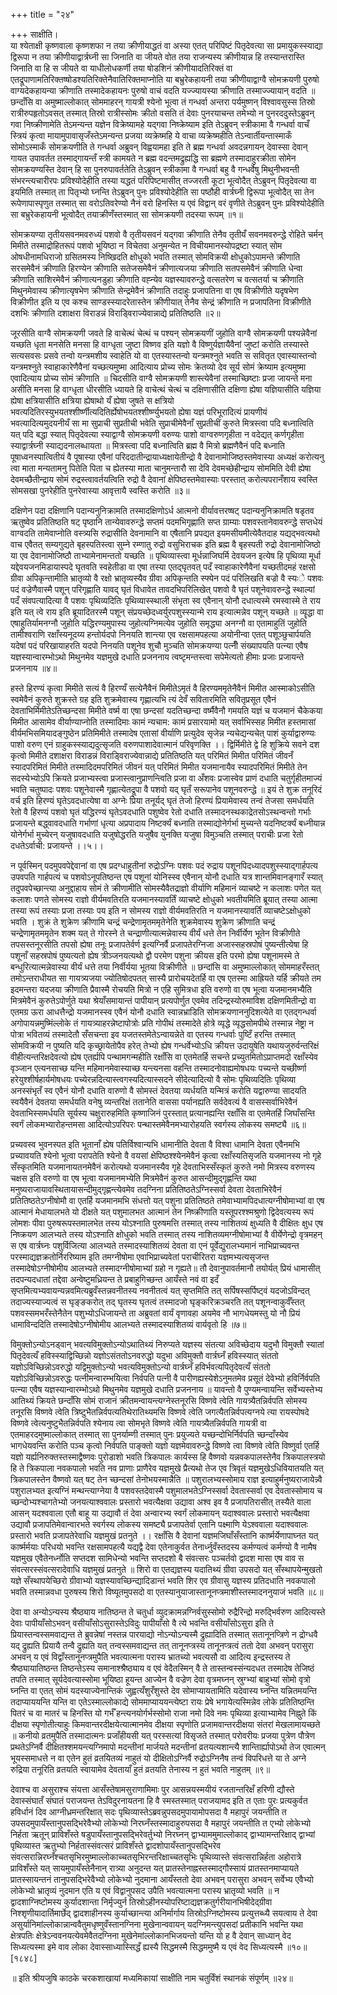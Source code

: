 +++
title = "२४"

+++
साक्षीति।  
या श्येताक्षी कृष्णवाला कृष्णशफा न तया क्रीणीयाद्धतं वा अस्या एतत् परिपिष्टं पितृदेवत्या सा प्रमायुकस्स्याद्या द्विरूपा न तया क्रीणीयाद्वार्त्रघ्नी सा जिनाति वा जीयते वोत तया राजन्यस्य क्रीणीयान्न हि तस्यान्तरास्ति जिनाति वा हि स जीयते वा याधीलोधकर्णी तया षोडशिनं क्रीणीयादतिरिक्तं वा एतद्रूपाणामतिरिक्तष्षोडश्यतिरिक्तेनैवातिरिक्तमाप्नोति या बभ्रुरेकहायनी तया क्रीणीयाद्वाग्वै सोमक्रयणी पुरुषो वाग्यदेकहायन्या क्रीणाति तस्मादेकहायनः पुरुषो वाचं वदति यज्ज्यायस्या क्रीणाति तस्माज्ज्यायान् वदति ॥ छन्दाँसि वा अमुष्माल्लोकात् सोममाहरन् गायत्री श्येनो भूत्वा तं गन्धर्वा अन्तरा पर्यमुष्णन् विश्वावसुस्स तिस्रो रात्रीरुपहृतोऽवसत् तस्मात् तिस्रो रात्रीस्सोमः क्रीतो वसति तं देवाः पुनरयाचन्त तमेभ्यो न पुनरददुस्तेऽब्रुवन् गवा निष्क्रीणामेति तेऽमन्यन्त यज्ञेन विक्रेष्यामहे यद्गवा निष्क्रेष्याम इति तेऽब्रुवन् स्त्रीकामा वै गन्धर्वा वाचँ स्त्रियं कृत्वा मायामुपावासृजँस्तेऽमन्यन्त प्रजया व्यक्रेष्महि ये वाचा व्यक्रेष्महीति तेऽन्वार्तीयन्तास्माकँ सोमोऽस्माकँ सोमक्रयणीति ते गन्धर्वा अब्रुवन् विह्वयामहा इति ते ब्रह्म गन्धर्वा अवदन्नगायन् देवास्सा देवान् गायत उपावर्तत तस्माद्गायन्तँ स्त्री कामयते न ब्रह्म वदन्तमद्रुह्यद्धि सा ब्रह्मणे तस्मादाहुरक्रीता सोमेन सोमक्रयण्यस्ति देवान् हि सा पुनरुपावर्ततेति तेऽब्रुवन् स्त्रीकामा वै गन्धर्वा बहु वै गन्धर्वेषु मिथुनीभवन्ती संभरन्त्यचारीरपः प्रविश्योदेहीति तस्या यद्धतं परिपिष्टमासीत् तज्जरती कूटा भूत्वोदैत् तेऽब्रुवन् पितृदेवत्या वा इयमिति तस्मात् ता पितृभ्यो घ्नन्ति तेऽब्रुवन् पुनः प्रविश्योदेहीति सा पष्ठौही वार्त्रघ्नी द्विरूपा भूत्वोदैत् सा तेन रूपेणापास्पृणुत तस्मात् सा वरोऽतिवरेण्यो नैनं वरो हिनस्ति य एवं विद्वान् वरं वृणीते तेऽब्रुवन् पुनः प्रविश्योदेहीति सा बभ्रुरेकहायनी भूत्वोदैत् तयाक्रीणँस्तस्मात् सा सोमक्रयणी तदस्या रूपम् ॥१॥  
   
सोमक्रयण्या तृतीयसवनमवरुध्यं पशवो वै तृतीयसवनं यद्गवा क्रीणाति तेनैव तृतीयँ सवनमवरुन्द्धे रोहिते चर्मन् मिमीते तस्माद्रोहितरूपं पशवो भूयिष्ठा न विचेतवा अनुमन्येत न विचीयमानस्योपद्रष्टा स्यात् सोम ओषधीनामधिराजो ग्रसितमस्य निष्खिदति क्षोधुको भवति तस्मात् सोमविक्रयी क्षोधुकोऽपामन्ते क्रीणाति सरसमेवैनं क्रीणाति हिरण्येन क्रीणाति सतेजसमेवैनं क्रीणात्यजया क्रीणाति सतपसमेवैनं क्रीणाति धेन्वा क्रीणाति साशिरमेवैनं क्रीणात्यनडुहा क्रीणाति वह्न्येव यज्ञस्यावरुन्द्धे वत्सतरेण च वत्सतर्या च क्रीणाति मिथुनमेवास्य क्रीणात्यृषभेण क्रीणाति सेन्द्रमेवैनं क्रीणाति तदाहुः प्रजापतिना वा एष विक्रीणीते यदृषभेण विक्रीणीत इति य एव कश्च साण्डस्स्यादरेतास्तेन क्रीणीयात् तेनैव सेन्द्रं क्रीणाति न प्रजापतिना विक्रीणीते दशभिः क्रीणाति दशाक्षरा विराडन्नं विराड्विराज्येवान्नाद्ये प्रतितिष्ठति ॥२॥  
  
जूरसीति वाग्वै सोमक्रयणी जवते हि वाचेत्थं चेत्थं च पश्यन् सोमक्रयणीं जुहोति वाग्वै सोमक्रयणी पश्यन्नेवैनां यच्छति धृता मनसेति मनसा हि वाग्धृता जुष्टा विष्णव इति यज्ञो वै विष्णुर्यज्ञायैवैनां जुष्टां करोति तस्यास्ते सत्यसवसः प्रसवे तन्वो यन्त्रमशीय स्वाहेति यो वा एतस्यास्तन्वो यन्त्रमश्नुते भवति स सवितृत एवास्यास्तन्वो यन्त्रमश्नुते स्वाहाकारेणैवैनां यच्छत्यमुष्मा आदित्याय प्रोच्य सोमः क्रेतव्यो देव सूर्य सोमं क्रेष्याम इत्यमुष्मा एवादित्याय प्रोच्य सोमं क्रीणाति ॥ चिदसीति वाग्वै सोमक्रयणी शास्त्येवैनां तस्माच्छिष्टाः प्रजा जायन्ते मना असीति मनसा हि वाग्धृता धीरसीति ध्यायते हि वाचेत्थं चेत्थं च दक्षिणासीति दक्षिणा ह्येषा यज्ञियासीति यज्ञिया ह्येषा क्षत्रियासीति क्षत्रिया ह्येषाथो यँ ह्येषा जुषते स क्षत्रियो भवत्यदितिरस्युभयतश्शीर्ष्णीत्यदितिर्ह्येषोभयतश्शीर्ष्ण्युभयतो ह्येषा यज्ञं परिभूरादित्यं प्रायणीयं भवत्यादित्यमुदयनीयँ सा मा सुप्राची सुप्रतीची भवेति सुप्राचीमेवैनाँ सुप्रतीचीं कुरुते मित्रस्त्वा पदि बध्नात्विति यत् पदि बद्धा स्यात् पितृदेवत्या स्याद्वाग्वै सोमक्रयणी वरुण्यः पाशो वाग्वरुणगृहीता न वदेद्यत् कर्णगृहीता स्याद्वार्त्रघ्नी स्याद्यदनालब्धायता ॥ मित्रस्त्वा पदि बध्नात्विति ब्रह्म वै मित्रो ब्रह्मणैवैनं पदि बध्नाति पूषाध्वनस्पात्वितीयं वै पूषास्या एवैनां परिददातीन्द्रायाध्यक्षायेतीन्द्रो वै देवानामोजिष्ठस्तमेवास्या अध्यक्षं करोत्यनु त्वा माता मन्यतामनु पितेति पिता च ह्येतस्या माता चानुमन्तारौ सा देवि देवमच्छेहीन्द्राय सोममिति देवी ह्येषा देवमच्छैतीन्द्राय सोमं रुद्रस्त्वावर्तयत्विति रुद्रो वै देवानां क्षेपिष्ठस्तमेवास्याः परस्तात् करोत्यपरानँशाय स्वस्ति सोमसखा पुनरेहीति पुनरेवास्या आवृत्तायै स्वस्ति करोति ॥३॥  
  
दक्षिणेन पदा दक्षिणानि पदान्यनुनिक्रामति तस्मादक्षिणोऽर्ध आत्मनो वीर्यावत्तरष्षट् पदान्यनुनिक्रामति षडृतव ऋतुष्वेव प्रतितिष्ठति षट् पृष्ठानि तान्येवावरुन्द्धे सप्तमं पदमभिगृह्णाति सप्त ग्राम्याः पशवस्तानेवावरुन्द्धे सप्तधेयं वाग्वदति तामेवाप्नोति वस्त्र्यसि रुद्रासीति देवनामानि वा एषैतानि प्रपद्यत इयमसीयमीत्येवैतदाह यद्यद्भवत्यथो वाच एवैतत् सम्यगुद्यते बृहस्पतिस्त्वा सुम्ने रम्णातु रुद्रो वसुभिराचक इति ब्रह्म वै बृहस्पती रुद्रो देवानामोजिष्ठो या एव देवानामोजिष्ठौ ताभ्यामेनामन्ततो यच्छति ॥ पृथिव्यास्त्वा मूर्धन्नाजिघर्मि देवयजन इत्येष हि पृथिव्या मूर्धा यद्देवयजनमिडायास्पदे घृतवति स्वहेतीडा वा एषा तस्या एतद्घृतवत् पदँ स्वाहाकारेणैवैनां यच्छतीदमहं रक्षसो ग्रीवा अपिकृन्तामीति भ्रातृव्यो वै रक्षो भ्रातृव्यस्यैव ग्रीवा अपिकृन्तति स्फ्येन पदं परिलिखति बज्रो वै स्यःे पशवः पदं वज्रेणैवास्मै पशून् परिगृह्णाति यावद् घृतं विधावेत तावदभिपरिलिखेत् पशवो वै घृतं पशूनेवावरुन्द्धे स्थाल्यां पदँ संवपत्यादित्या वै पशवः पृथिव्यदितिः पृथिव्यास्स्थाली संभृता स्व एवैनान् योनौ दधात्यस्मे रमस्वास्मे ते राय इति यत् त्वे राय इति ब्रूयादितरस्मै पशून् संप्रयच्छेदध्वर्युरपशुस्स्यान्मे राय इत्यात्मन्नेव पशून् यच्छते ॥ व्यॄद्धा वा एषाहुतिर्यामनग्नौ जुहोति यद्धिरण्यमुपास्य जुहोत्यग्निमत्येव जुहोति समृद्ध्या अनग्नौ वा एतामाहुतिं जुहोति तामीश्वराणि रक्षाँस्यनूदय्य हन्तोर्यदपो निनयति शान्त्या एव रक्षसामपहत्या अयोनीन्वा एतत् पशूञ्छुचार्पयति यदेषां पदं परिखायाहरति यदपो निनयति पशूनेव शुचौ मुञ्चति सोमक्रयण्या पत्नीँ संख्यापयति पत्न्या एवैष यज्ञस्यान्वारम्भोऽथो मिथुनमेव यज्ञमुखे दधाति प्रजननाय त्वष्टृमन्तस्त्वा सपेमेत्यतो हीमाः प्रजाः प्रजायन्ते प्रजननाय ॥४॥  
  
हस्ते हिरण्यं कृत्वा मिमीते सत्यं वै हिरण्यँ सत्येनैवैनं मिमीतेऽमृतं वै हिरण्यममृतेनैवैनं मिमीत आस्माकोऽसीति स्वमेवैनं कुरुते शुक्रस्ते ग्रह इति शुक्रमेवास्य गृह्णात्यभि त्यं देवँ सवितारमिति सवितृप्रसूत एवैनं देवताभिर्मिमीतेऽतिच्छन्दसा मिमीते वर्ष्म वा एषा छन्दसां यदतिच्छन्दा वर्ष्मैवैनौ गमयति यज्ञं च यजमानं चैकेकया मिमीत आसामेव वीर्याण्याप्नोति तस्मादिमाः कामं न्यचाम: कामं प्रसारयामो यत् सर्वाभिस्सह मिमीत हस्तमासां वीर्यमभिसमियादङ्गुष्ठेन प्रतिमिमीते तस्मादेष एतासां वीर्याणि प्रत्युदेव सृजेन्न न्यचेद्यन्यचेत् पाशं कुर्याद्वारुण्यः पाशो वरुण एनं ग्राहुकस्स्याद्यदुत्सृजति वरुणपाशादेवात्मानं परिवृणक्ति ।। द्विर्मिमीते द्वे हि शुक्रिये सवने दश कृत्वो मिमीते दशाक्षरा विराडन्नं विराड्विराज्येवान्नाद्ये प्रतितिष्ठति यत् परिमितं मिमीत परिमितं जीवनँ स्यादपरिमितं मिमीते तस्मादिदमपरिमितं जीवनं यत् परिमितं मिमीत यजमानायैव स्यादपरिमितं मिमीते तेन सदस्येभ्योऽपि क्रियते प्रजाभ्यस्त्वा प्रजास्त्वानुप्राणन्त्विति प्रजा वा अँशवः प्रजास्वेव प्राणं दधाति चतुर्गृहीतमाज्यं भवति चतुष्पादः पशवः पशूनेवास्मै गृह्णात्येतद्रूपा वै पशवो यद् घृतँ सरूपानेव पशूनवरुन्द्धे ॥ इयं ते शुक्र तनूरिदं वर्च इति हिरण्यं घृतेऽवदधात्येषा वा अग्नेः प्रिया तनूर्यद् घृतं तेजो हिरण्यं प्रियामेवास्य तन्वं तेजसा समर्धयति रेतो वै हिरण्यं पशवो घृतं यद्धिरण्यं घृतेऽवदधाति पशुष्वेव रेतो दधाति तस्मादनस्थकाद्रेतसोऽस्थन्वन्तो गर्भाः प्रजायन्ते बद्ध्वावदधाति गर्भाणां धृत्या अप्रपादाय निष्टर्क्यं बध्नाति तस्माद्योनेर्गर्भा मुच्यन्ते यदनिष्टर्क्यं बध्नीयान्न योनेर्गर्भा मुच्येरन् यजुषावदधाति यजुषोद्धरति यजुषैव युनक्ति यजुषा विमुञ्चति तस्मात् पराचीः प्रजा रेतो दधतेऽर्वाची: प्रजायन्ते ।।५।।  
  
न पूर्वस्मिन् पदमुपवपेद्देवानां वा एष प्रदग्धाहुतीनां रुद्रोऽग्निः पशवः पदं रुद्राय पशूनपिदध्यादपशुस्स्याद्गार्हपत्य उपवपति गार्हपत्यं च पशवोऽनूपतिष्ठन्त एष पशूनां योनिस्स्व एवैनान् योनौ दधाति यत्र शान्तमिवानङ्गारँ स्यात् तदुपवपेच्छान्त्या अनुद्दाहाय सोमं ते क्रीणामीति सोमस्यैवैतद्राज्ञो वीर्याणि महिमानं व्याचष्टे न कलाशः पणेत यत् कलाशः पणते सोमस्य राज्ञो वीर्यमवतिरति यजमानस्यावर्तिं व्याचष्टे क्षोधुको भवतीयमिति ब्रूयात् तस्या आत्मा तस्या रूपं तस्याः प्रजा तस्याः पय इति न सोमस्य राज्ञो वीर्यमवतिरति न यजमानस्यावर्तिं व्याचष्टेऽक्षोधुको भवति । शुक्रं ते शुक्रेण क्रीणामि चन्द्रं चन्द्रेणामृतममृतेनेति शुक्रमेवास्य शुक्रेण क्रीणाति चन्द्रं चन्द्रेणामृतममृतेन शक्म यत् ते गोरस्ने ते चन्द्राणीत्यात्मन्नेवास्य वीर्यं धत्ते तेन निर्वीर्येण भूतेन विक्रीणीते तपसस्तनूरसीति तपसो ह्येषा तनूः प्रजापतेर्वर्ण इत्यग्निर्वै प्रजापतेरग्निजा अजास्सहस्रपोषं पुष्यन्तीत्येषा हि पशूनाँ सहस्रपोषं पुष्यत्यतो ह्येष त्रीञ्जनयत्यथो द्वौ परमेण पशुना क्रीयस इति परमो ह्येषा पशूनामस्मे ते बन्धुरित्यात्मन्नेवास्या वीर्यं धत्ते तया निर्वीर्यया भूतया विक्रीणीते ॥ छन्दांसि वा अमुष्माल्लोकात् सोममाहरँस्तत् तमोऽन्तराधीयत सा गायत्र्यजया ज्योतिषोदपतत् सास्यै प्रारोचयदेतर्हि वा एष एतस्मा आह्रियते यर्हि क्रीयते तम इदमन्तरा यदजया क्रीणाति प्रैवास्मै रोचयति मित्रो न एहि सुमित्रधा इति वरुणो वा एष भूत्वा यजमानमभ्यैति मित्रमेवैनं कुरुतेऽपोर्णुते यथा श्रेयाँसमायान्तं पापीयान् प्रत्यपोर्णुत एवमेव तदिन्द्रस्योरुमाविश दक्षिणमितीन्द्रो वा एतमग्र ऊरा आधत्तैन्द्रो यजमानस्स्व एवैनं योनौ दधाति स्वान्नभ्राडिति सोमक्रयणाननुदिशत्येते वा एतद्गन्धर्वा अगोपायन्नमुष्मिंल्लोके तं गायत्र्याहरन्नेष्टापोत्रोः प्रति गोपीथं तस्मादेते होत्रे व्यृद्धे व्यृद्धसोमपीथे तस्मान्न नेष्ट्रा न पोत्रा भवितव्यं तस्मादेतौ सँसचन्ता इव यजतस्तमेतेऽन्वायन्नेते वा एतस्य गन्धर्वाः पुष्टिँ हरन्ति तस्मात् सोमविक्रयी न पुष्यति यदि कृच्छ्रायेतोपैव हरेत् तेभ्यो ह्येष गन्धर्वेभ्योऽधि क्रीयत्त उदायुषेति यथायजुरुर्वन्तरिक्षं वीहीत्यन्तरिक्षदेवत्यो ह्येष एतर्ह्यपि पन्थामगन्महीति रक्षाँसि वा एतमेतर्हि सचन्ते प्रच्युतमितोऽप्राप्तमदो रक्षाँस्येव वृञ्जान एत्यनसाच्छ यन्ति महिमानमेवास्याच्छ यन्त्यनसा वहन्ति तस्मादनोवाह्यमोषधयः पच्यन्ते यच्छीर्ष्णा हरेयुश्शीर्षहार्यमोषधयः पच्येरन्नदित्यास्त्वगस्यदित्यास्सदने सीदेत्यादित्यो वै सोमः पृथिव्यदितिः पृथिव्या अनस्संभृतँ स्व एवैनं योनौ दधाति वारुणो वै सोमस्तं देवतया व्यर्धयति यन्मित्रं करोति यद्वारुण्या सादयति स्वयैवैनं देवतया समर्धयति वनेषु व्यन्तरिक्षं ततानेति वाससा पर्यानह्यति सर्वदेवत्यं वै वासस्सर्वाभिरेवैनं देवताभिस्समर्धयति सूर्यस्य चक्षुरारुहमिति कृष्णाजिनं पुरस्तात् प्रत्यानह्यन्ति रक्षाँसि वा एतमेतर्हि जिघाँसन्ति स्वर्गं लोकमभ्यारोहन्तमसा आदित्योऽपरिपरः पन्थास्तमेवैनमभ्यारोहयति स्वर्गस्य लोकस्य समष्ट्यै ॥६॥  
  
प्रच्यवस्व भुवनस्पत इति भूतानाँ ह्येष पतिर्विश्वान्यभि धामानीति देवता वै विश्वा धामानि देवता एवैनमभि प्रच्यावयति श्येनो भूत्वा परापतेति श्येनो वै वयसां क्षेपिष्ठश्श्येनमेवैनं कृत्वा रक्षाँस्यतिसृजति यजमानस्य नो गृहे सँस्कृतमिति यजमानायतनमेवैनं करोत्यथो यजमानस्यैव गृहे देवताभिस्सँस्कृतं कुरुते नमो मित्रस्य वरुणस्य चक्षस इति वरुणो वा एष भूत्वा यजमानमभ्येति मित्रमेवैनं कुरुत आसन्दीमुद्गृह्णन्ति यथा मनुष्यराजायावस्थितायासन्दीमुद्गृह्णन्त्येवमेव तदग्निना प्रतितिष्ठतेऽग्निस्सर्वा देवता देवताभिरेवैनं प्रतितिष्ठतेऽग्नीषोमौ वा एतर्हि यजमानमभि संधत्तो यत् पशुना प्रतितिष्ठते तमेवाभ्यामपिदधात्यग्नीषोमाभ्यां वा एष आत्मानं मेधायालभते यो दीक्षते यत् पशुमालभत आत्मानं तेन निष्क्रीणाति यस्तूपरश्श्मश्रुणो द्विदेवत्यस्य रूपं लोमशः पीवा पुरुषरूपस्तमालभेत तस्य योऽश्नाति पुरुषमत्ति तस्मात् तस्य नाशितव्यं क्षुध्यति वै दीक्षितः क्षुध एष निष्क्रयण आलभ्यते तस्य योऽश्नाति क्षोधुको भवति तस्मात् तस्य नाशितव्यमग्नीषोमाभ्यां वै वीर्येणेन्द्रो वृत्रमहन् स एष वार्त्रघ्नः पशुर्विजित्या आलभ्यते तस्मादस्याशितव्यं देवता वा एनं पूर्वेद्युरालभ्यमानं नाभिप्राच्यवन्त परस्माद्यज्ञक्रतोर्निररिष्याम इति तमग्नीषोमा एवाभिप्राच्यवेतां पराचीरितरा यज्ञमभ्यत्यसृजन्त तस्मादेषोऽग्नीषोमीय आलभ्यते तस्मादग्नीषोमाभ्यां ग्रहो न गृह्यते॥ तौ देवानुपावर्तमानौ तयोर्यत् प्रियं धामासीत् तदपन्यदधातां तद्देवा अन्वेष्टुमध्रियन्त ते प्रबाहुगिच्छन्त आयँस्ते नवं वा इदँ सृप्तमित्यभ्यवायन्यन्नवमित्यब्रुवँस्तन्नवनीतस्य नवनीतत्वं यत् सृप्तमिति तत् सर्पिषस्सर्पिष्ट्वं यदजोऽविन्दत् तदाज्यस्याज्यत्वं स घृङ्ङकरोत् तद् घृतस्य घृतत्वं तस्मादजो घृङ्करिक्रञ्चरति तत् पशूनन्वाकुर्वँस्तत् पशवस्समभरँस्तेनैतेन पशुभ्योऽधिजायन्ते ता अब्रुवतां वार्यं वृणावहा अयमेव नौ भागधेयमस्तु यो नौ प्रियं धामाविन्ददिति तस्मादेषोऽग्नीषोमीय आलभ्यते तस्मादस्याशितव्यं वार्यवृतो हि ॥७॥  
  
विमुक्तोऽन्योऽनड्वान् भवत्यविमुक्तोऽन्योऽथातिथ्यं निरुप्यते यज्ञस्य संतत्या अविच्छेदाय यदुभौ विमुक्तौ स्यातां पितृदेवत्यँ हविस्स्याद्विच्छिन्नो यज्ञोऽसंततोऽनवरुद्धो यदुभा अविमुक्तौ वार्त्रघ्नँ हविस्स्यात् संततो यज्ञोऽविच्छिन्नोऽवरुद्धो यद्विमुक्तोऽन्यो भवत्यविमुक्तोऽन्यो वार्त्रघ्नँ हविर्भवत्यपितृदेवत्यँ संततो यज्ञोऽविच्छिन्नोऽवरुद्धः पत्नीमन्वारम्भयित्वा निर्वपति पत्नी वै पारीणह्यस्येशेऽनुमतमेव प्रसूतं देवेभ्यो हविर्निर्वपति पत्न्या एवैष यज्ञस्यान्वारम्भोऽथो मिथुनमेव यज्ञमुखे दधाति प्रजननाय ॥ यावन्तो वै पुण्यमन्वायन्ति सर्वेभ्यस्तेभ्य आतिथ्यं क्रियते छन्दाँसि सोमं राजानं क्रीतमन्वायन्त्यग्नेस्तनूरसि विष्णवे त्वेति गायत्र्यैतन्निर्वपति सोमस्य तनूरसि विष्णवे त्वेति त्रिष्टुभैतन्निर्वपत्यतिथेरातिथ्यमसि विष्णवे त्वेति जगत्यैतन्निर्वपत्यग्नये त्या रायस्पोषदे विष्णवे त्वेत्यनुष्टुभैतन्निर्वपति श्येनाय त्वा सोमभृते विष्णवे त्वेति गायत्र्यैतन्निर्वपति गायत्री वा एतमाहरदमुष्माल्लोकात् तस्मात् सा पुनर्याम्णी तस्मात् पुनः प्रयुज्यते यच्छन्दोभिर्निर्वपति च्छन्दाँस्येव भागधेयवन्ति करोति पञ्च कृत्वो निर्वपति पाङ्क्तो यज्ञो यज्ञमेवावरुन्द्धे विष्णवे त्वा विष्णवे त्वेति विष्णुर्वा एतर्हि यज्ञो यर्ह्यनिरुक्तस्तस्माद्वैष्णवः पुरोडाशो भवति त्रिकपालः कार्यस्स हि वैष्णवो यन्नवकपालस्तेनैव त्रिकपालस्त्रयो हि ते त्रिकपाला नवकपालो भवति नव प्राणाः प्राणैरेव यज्ञमुखे प्रैत्यथो तेज एव त्रिवृतं यज्ञमुखेऽधिवियातयति यत् त्रिकपालस्तेन वैष्णवो यत् षट् तेन च्छन्दसां तेनोभयस्मान्नैति ॥ पशुरालभ्यस्सोमाय राज्ञ इत्याहुर्मनुष्यराजायेन्न्वै पशुरालभ्यत इत्यग्निं मन्थन्त्याग्नेया वै पशवस्तदेवास्मै पशुमालभतेऽग्निस्सर्वा देवतास्सर्वा एव देवतास्सोमाय च च्छन्दोभ्यश्चागतेभ्यो जनयत्याश्ववालः प्रस्तारो भवत्यैक्षवा उद्यावा अश्व इव वै प्रजापतिरासीत् तस्यैते वाला आसन् यदश्ववाला एतौ बाहू या उद्यावौ तं देवा अन्वारभ्य स्वर्गं लोकमायन् यदाश्ववालः प्रस्तारो भवत्यैक्षवा उद्यावौ प्रजापतिमेवान्वारभते स्वर्गस्य लोकस्य समष्ट्यै प्रजापतेर्वा एतानि पक्ष्माणि येऽश्ववाला यदाश्ववालः प्रस्तारो भवति प्रजापतेरेवाधि यज्ञमुखं प्रतनुते ।। रक्षाँसि वै देवानां यज्ञमजिघाँसँस्तानि कार्ष्मर्येणापाघ्नत यत् कार्ष्मर्मयाः परिधयो भवन्ति रक्षसामपहत्यै यद्यद्वै देवा एतेनाकुर्वत तेनार्ध्नुवँस्तदस्य कर्मण्यत्वं कर्मण्यो वै नामैष यज्ञमुख एवैतेनर्ध्नोति सप्तदश सामिधेन्यो भवन्ति सप्तदशो बै संवत्सरः पञ्चर्तवो द्वादश मासा एष वाव स संवत्सरस्संवत्सरादेवाधि यज्ञमुखं प्रतनुते ॥ शिरो वा एतद्यज्ञस्य यदातिथ्यं ग्रीवा उपसदो यत् सँस्थापयेन्मुखतो यज्ञे सँस्थापयेच्छिरो ग्रीवाभ्यो यज्ञस्यावच्छिन्द्यादिडान्तं भवति शिर एव ग्रीवासु यज्ञस्य प्रतिदधाति नवकपालो भवति तस्मान्नवधा पुरुषस्य शिरो विष्यूतमुपसदो वा एतस्यानुयाजास्तानूनप्त्रमाशीस्तस्मादननुयाजं भवति ॥८॥  
  
देवा वा अन्योऽन्यस्य श्रैष्ठ्याय नातिष्ठन्त ते चतुर्धा व्युदक्रामन्नग्निर्वसुस्सोमो रुद्रैरिन्द्रो मरुद्भिर्वरुण आदित्यस्ते देवाः पापीयाँसोऽभवन् वसीयाँसोऽसुरास्तेऽविदुः पापीयाँसो वै त्ये भवन्ति वसीयाँसोऽसुरा इति ते प्रियास्तन्वस्समवाद्यन्त ते ब्रुवन्नेषां नस्तन्न पारयाद्यो नोऽन्योऽन्यस्मै द्रुह्यादिति तस्मात् सतानूनप्त्रिणे न द्रोग्धवै यद् द्रुह्यति प्रियायै तन्वै द्रुह्यति यत् तन्वस्समवाद्यन्त तत् तानूनप्त्रस्य तानूनप्त्रत्वं ततो देवा अभवन् परासुरा अभवन् य एवं विद्वाँस्तानूनप्त्रमुपैति भवत्यात्मना परास्य भ्रातच्यो भवत्यसौ वा आदित्य इन्द्रस्तस्य ते श्रैष्ठ्यायातिष्ठन्त तिष्ठन्तेऽस्य समानाश्श्रैष्ठ्याय व एवं वेदैतस्मिन् वै ते तास्तन्वस्संन्यदधत तस्मादेष तेजिष्ठं तपति तस्मात् सूर्यदेवत्यास्सोमा भूयिष्ठा हूयन्त आज्येन वै वज्रेण देवा वृत्रमघ्नन् स्रुग्भ्यां बाहुभ्यां सोमो वृत्रो घ्नन्ति वा एतत् सोमं यदस्याज्येनान्तिकं जुह्वत्यँशुरँशुस्ते देव सोमाप्यायतामिति यदेवास्य घ्नन्ति यन्नितमयन्ति तदाप्याययन्ति यन्ति वा एतेऽस्माल्लोकाद्ये सोममाप्याययन्त्येष्टा रायः प्रेषे भगायेत्यस्मिन्नेव लोके प्रतितिष्ठन्ति पितरं च वा मातरं च हिनस्ति यो गर्भँ हन्त्यनयोर्गर्भस्सोमो राजा नमो दिवे नमः पृथिव्या इत्याभ्यामेव निह्नुते किं दीक्षया स्पृणोतीत्याहुः किमवान्तरदीक्षयेत्यात्मानमेव दीक्षया स्पृणोति प्रजामवान्तरदीक्षया संतरां मेखलामायच्छते ॥ कनीयो व्रतमुपैति तस्मादात्मनः प्रजाँहीयसी यत् परस्सत्यां विसृजते तस्मात् परोवरीयः प्रजया पुत्रेण पौत्रेण प्रथतेऽग्निर्वै दीक्षितश्शमयन्त्यग्निमापो मदन्तीनां मार्जयते मदन्तीनां व्रतयत्यशान्त्यै शान्तिार्ह्यापोऽथो तेज एवात्मन् भूयस्समाधत्ते न वा एतेन हुतं व्रतयितव्यं नाहुतं यो दीक्षितोऽग्निर्वै रुद्रोऽग्निनैष तन्वं विपरिधत्ते या ते अग्ने रुद्रिया तनूरिति व्रतयति स्वायामेव देवतायाँ हुतं व्रतयति तेनास्य न हुतं भवति नाहुतम् ॥९॥  
  
देवाश्च वा असुराश्च संयत्ता आसँस्तेषामसुराणामिमाः पुर आसन्नयस्मयीयं रजतान्तरिक्षँ हरिणी द्यौस्ते देवास्संघातँ संघातं पराजयन्त तेऽविदुरनायतना हि वै स्मस्तस्मात् पराजयामद इति त एताः पुरः प्रत्यकुर्वत हविर्धानं दिव आग्नीध्रमन्तरिक्षात् सदः पृथिव्यास्तेऽब्रवन्नुपसदमुपायामोपसदा वै महापुरं जयन्तीति त उपसदमुपायँस्तानुपसद्भिरेवैभ्यो लोकेभ्यो निरघ्नँस्तस्मादाहुरुपसदा वै महापुरं जयन्तीति त एभ्यो लोकेभ्यो निर्हता ऋतून् प्राविशँस्ते षडुपायँस्तानुपसद्भिरेवर्तुभ्यो निरघ्नन् द्वाभ्याममुमाल्लोकाद् द्वाभ्यामन्तरिक्षाद् द्वाभ्यां पृथिव्यास्त ऋतुभ्यो निर्हतास्संवत्सरं प्राविशँस्ते द्वादशोपायँस्तानुपसद्भिरेव संवत्सरान्निरघ्नँश्चतसृभिरमुष्माल्लोकाच्चतसृभिरन्तरिक्षाच्चतसृभिः पृथिव्यास्ते संवत्सरान्निर्हता अहोरात्रे प्राविशँस्ते यत् सायमुपायँस्तेनैनान् रात्र्या अनुदन्त यत् प्रातस्तेनाह्नस्तस्माद्गौस्सायं प्रातस्तनमाप्यायते प्रातस्सायन्तनं तानुपसद्भिरेवैभ्यो लोकेभ्यो नुदमाना आयँस्ततो देवा अभवन् परासुरा अभवन् सर्वेभ्य एवैभ्यो लोकेभ्यो भ्रातृव्यं नुदमान एति य एवं विद्वानुपसद उपैति भवत्यात्मना परास्य भ्रातृव्यो भवति ॥ न द्वादशाग्निष्टोमस्य कुर्यादशान्ता निर्मृज्युर्न तिस्रोऽहीनस्योपरिष्टाद्यज्ञक्रतुर्गरीयानभिषीदेद्ग्रीवा निश्शृणीयादार्तिमार्छेद् द्वादशाहीनस्य कुर्याच्छान्त्या अनिर्मार्गाय तिस्रोऽग्निष्टोमस्य प्रत्युत्तब्ध्यै सयत्वाय ते देवा असुर्यानिमांल्लोकान्नान्ववैतुमधृष्णुवँस्तानग्निना मुखेनान्ववायन् यदग्निमन्त्युपसदां प्रतीकानि भवन्ति यथा क्षेत्रपतिः क्षेत्रेऽन्ववनयत्येवमेवैतदग्निना मुखेनेमांल्लोकानभिजयन्तो यन्ति यो ह वै देवान् साध्यान् वेद सिध्यत्यस्मा इमे वाव लोका देवास्साध्यास्सिद्धँ ह्यस्यै सिद्धमस्मै सिद्धममुष्मै य एवं वेद सिध्यत्यस्मै ॥१०॥ [१८४८]  
  
  
॥ इति श्रीयजुषि काठके चरकशाखायां मध्यमिकायां साक्षीति नाम चतुर्विंशं स्थानकं संपूर्णम् ॥२४॥